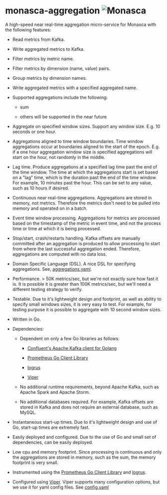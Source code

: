 # monasca-aggregation ![Monasca](https://www.dropbox.com/sh/yigfsgvpzxz4t72/AABHPm5FOoBFv2Q-div_j9RXa?dl=0&preview=OpenStack_Project_Monasca_mascot.png)

A high-speed near real-time aggregation micro-service for Monasca with the following features:

* Read metrics from Kafka.

* Write aggregated metrics to Kafka.

* Filter metrics by metric name.

* Filter metrics by dimension (name, value) pairs.

* Group metrics by dimension names.

* Write aggregated metrics with a specified aggregated name.

* Supported aggregations include the following:
 
  * sum
  
  * others will be supported in the near future

* Aggregate on specified window sizes. Support any window size. E.g. 10 seconds or one hour.

* Aggregations aligned to time window boundaries.
Time window aggregations occur at boundaries aligned to the start of the epoch.
E.g. if a one hour aggregation window size is specified aggregations will start on the hour, not randomly in the middle.

* Lag time. Produce aggregations at a specified lag time past the end of the time window.
The time at which the aggregations start is set based on a "lag" time, which is the duration past the end of the time window.
For example, 10 minutes past the hour. This can be set to any value, such as 10 hours if desired.

* Continuous near real-time aggregations.
Aggregations are stored in memory, not metrics.
Therefore the metrics don't need to be pulled into memory and operated on in a batch.

* Event time window processing.
Aggregations for metrics are processed based on the timestamp of the metric in event time, and not the process time or time at which it is being processed.

* Stop/start, crash/restarts handling.
Kafka offsets are manually committed after an aggregation is produced to allow processing to start from where the last successful aggregation ended. Therefore, aggregations are computed with no data loss.

* Domain Specific Language (DSL).
A nice DSL for specifying aggregations.
See, [aggregations.yaml](aggregations.yaml).

* Performance. > 50K metrics/sec, but we're not exactly sure how fast it is.
It is possible it is greater than 100K metrics/sec, but we'll need a different testing strategy to verify.

* Testable.
Due to it's lightweight design and footprint, as well as ability to specify small windows sizes, it is very easy to test. For example, for testing purpose it is possible to aggregate with 10 second window sizes.

* Written in Go.

* Dependencies:

  * Dependent on only a few Go libraries as follows:
  
    * [Confluent's Apache Kafka client for Golang](https://github.com/confluentinc/confluent-kafka-go)
    
    * [Prometheus Go Client Library](https://github.com/prometheus/client_golang)
    
    * [logrus](https://github.com/sirupsen/logrus)
    
    * [Viper](https://github.com/spf13/viper)
  
  * No additional runtime requirements, beyond Apache Kafka, such as Apache Spark and Apache Storm.
  
  * No additional databases required. For example, Kafka offsets are stored in Kafka and does not require an external database, such as MySQL.

* Instantaneous start-up times.
Due to it's lightweight design and use of Go, start-up times are extremely fast.

* Easily deployed and configured.
Due to the use of Go and small set of dependencies, can be easily deployed.

* Low cpu and memory footprint.
Since processing is continuous and only the aggregations are stored in memory, such as the sum, the memory footprint is very small.

* Instrumented using the [Prometheus Go Client Library](https://github.com/prometheus/client_golang) and [logrus](https://github.com/sirupsen/logrus).

* Configured using [Viper](https://github.com/spf13/viper).
Viper supports many configuration options, but we use it for yaml config files.
See [config.yaml](config.yaml)

